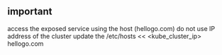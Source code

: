 ## important
access the exposed service using the host (hellogo.com) 
do not use IP address of the cluster
update the /etc/hosts << <kube_cluster_ip> hellogo.com
